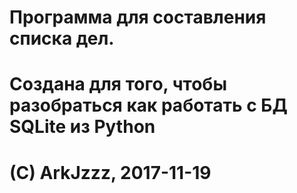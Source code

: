 # Программа для составления списка дел.
# Создана для того, чтобы разобраться как работать с БД SQLite из Python
# (C) ArkJzzz, 2017-11-19